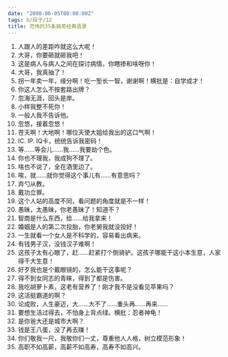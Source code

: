 ```yaml
---
date: "2008-06-05T00:00:00Z"
tags: b/段子/12
title: 范伟的35条搞笑经典语录
---
```


1. 人跟人的差距咋就这么大呢！
2. 大哥，你要砸就砸我吧！
3. 这是病人与病人之间在探讨病情，你瞎掺和啥呀你！
4. 大哥，我真抽了！
5. 拐一年卖一年，缘分啊！吃一堑长一智，谢谢啊！横批是：自学成才！
6. 你这人怎么不按套路出牌？
7. 忽海无涯，回头是岸。
8. 小样我整不死你！
9. 一般人我不告诉他。
10. 忽悠，接着忽悠！
11. 苍天啊！大地啊！哪位天使大姐给我出的这口气啊！
12. IC. IP. IQ卡，统统告诉我密码！
13. 等……等会儿……我……我要劫个色。
14. 你也不理我，我成狗不理了。
15. 啥也不说了，全在酒里边了。
16. 唉，就……就你觉得这个事儿有……有意思吗？
17. 弃勺从教。
18. 戴功立罪。
19. 这个人站的高度不同，看问题的角度就是不一样！
20. 愚昧，太愚昧，你老愚昧了！知道不？
21. 智商是什么东西，给……给我拿来！
22. 婚姻是人的第二次投胎，你老舅我就没投好！
23. 一生就看一个女人是不科学的，容易看出病来。
24. 有钱男子汉，没钱汉子难啊！
25. 这孩子太有心眼了，赶……赶紧打个倒骑驴。这孩子哪能干这小本生意，人家得干大生意！
26. 好歹我也是个戴眼镜的，怎么能干这事呢？
27. 得不到女同志的青睐，得到了都是伤害。
28. 我吃胡萝卜素，这老有营养了！刚才我不是没看见苹果吗？
29. 这活挺霸道的啊？
30. 论成败，人生豪迈，大……大不了……重头再……再来……
31. 要想生活过得去，不怕身上背点绿。横批：忍者神龟！
32. 是你爸大还是城市大啊？
33. 钱是王八蛋，没了再去赚！
34. 你们敬我一尺，我敬你们一丈，尊重他人人格，树立模范形象！
35. 高职不如高薪，高薪不如高寿，高寿不如高兴。
